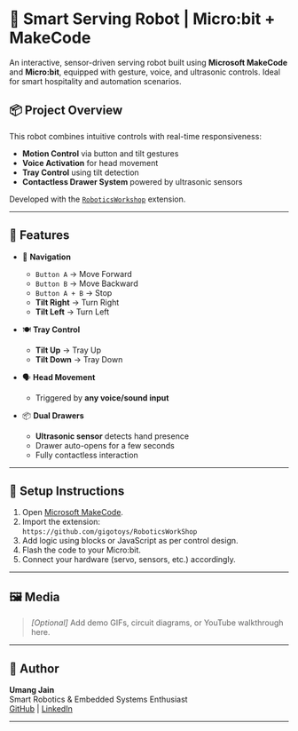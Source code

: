 # 🤖 Smart Serving Robot | Micro:bit + MakeCode

An interactive, sensor-driven serving robot built using **Microsoft MakeCode** and **Micro:bit**, equipped with gesture, voice, and ultrasonic controls. Ideal for smart hospitality and automation scenarios.

## 📦 Project Overview

This robot combines intuitive controls with real-time responsiveness:

- **Motion Control** via button and tilt gestures
- **Voice Activation** for head movement
- **Tray Control** using tilt detection
- **Contactless Drawer System** powered by ultrasonic sensors

Developed with the [`RoboticsWorkshop`](https://github.com/gigotoys/RoboticsWorkShop) extension.

---

## 🧠 Features

- 🧭 **Navigation**  
  - `Button A` → Move Forward  
  - `Button B` → Move Backward  
  - `Button A + B` → Stop  
  - **Tilt Right** → Turn Right  
  - **Tilt Left** → Turn Left

- 🍽 **Tray Control**  
  - **Tilt Up** → Tray Up  
  - **Tilt Down** → Tray Down

- 🗣 **Head Movement**  
  - Triggered by **any voice/sound input**

- 📦 **Dual Drawers**  
  - **Ultrasonic sensor** detects hand presence  
  - Drawer auto-opens for a few seconds  
  - Fully contactless interaction

---

## 🔧 Setup Instructions

1. Open [Microsoft MakeCode](https://makecode.microbit.org/).
2. Import the extension:  
   `https://github.com/gigotoys/RoboticsWorkShop`
3. Add logic using blocks or JavaScript as per control design.
4. Flash the code to your Micro:bit.
5. Connect your hardware (servo, sensors, etc.) accordingly.

---

## 🖼️ Media

> *[Optional]* Add demo GIFs, circuit diagrams, or YouTube walkthrough here.

---

## 👤 Author

**Umang Jain**  
Smart Robotics & Embedded Systems Enthusiast  
[GitHub](https://github.com/your-username) | [LinkedIn](https://linkedin.com/in/your-profile)

---
